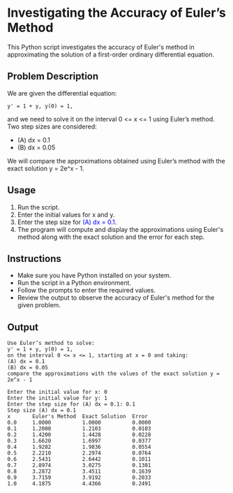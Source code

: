 # Investigating the Accuracy of Euler’s Method

This Python script investigates the accuracy of Euler's method in approximating the solution of a first-order ordinary differential equation.

## Problem Description

We are given the differential equation:

    y' = 1 + y, y(0) = 1,

and we need to solve it on the interval 0 <= x <= 1 using Euler’s method. Two step sizes are considered:
- (A) dx = 0.1
- (B) dx = 0.05

We will compare the approximations obtained using Euler’s method with the exact solution y = 2e^x - 1.

## Usage

1. Run the script.
2. Enter the initial values for x and y.
3. Enter the step size for <span style="color:blue">(A) dx = 0.1</span>.
4. The program will compute and display the approximations using Euler's method along with the exact solution and the error for each step.

## Instructions

- Make sure you have Python installed on your system.
- Run the script in a Python environment.
- Follow the prompts to enter the required values.
- Review the output to observe the accuracy of Euler's method for the given problem.

## Output 
```
Use Euler’s method to solve:
y' = 1 + y, y(0) = 1,
on the interval 0 <= x <= 1, starting at x = 0 and taking:
(A) dx = 0.1
(B) dx = 0.05
compare the approximations with the values of the exact solution y = 2e^x - 1

Enter the initial value for x: 0
Enter the initial value for y: 1
Enter the step size for (A) dx = 0.1: 0.1
Step size (A) dx = 0.1
x       Euler's Method  Exact Solution  Error
0.0     1.0000          1.0000          0.0000
0.1     1.2000          1.2103          0.0103
0.2     1.4200          1.4428          0.0228
0.3     1.6620          1.6997          0.0377
0.4     1.9282          1.9836          0.0554
0.5     2.2210          2.2974          0.0764
0.6     2.5431          2.6442          0.1011
0.7     2.8974          3.0275          0.1301
0.8     3.2872          3.4511          0.1639
0.9     3.7159          3.9192          0.2033
1.0     4.1875          4.4366          0.2491

```